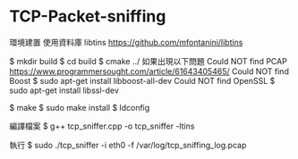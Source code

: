 # TCP-Packet-sniffing

環境建置
使用資料庫 libtins
https://github.com/mfontanini/libtins

$ mkdir build
$ cd build
$ cmake ../
如果出現以下問題
Could NOT find PCAP
https://www.programmersought.com/article/61643405465/
Could NOT find Boost
$ sudo apt-get install libboost-all-dev
Could NOT find OpenSSL
$ sudo apt-get install libssl-dev

$ make
$ sudo make install
$ ldconfig

編譯檔案
$ g++ tcp_sniffer.cpp -o tcp_sniffer -ltins

執行
$ sudo ./tcp_sniffer -i eth0 -f /var/log/tcp_sniffing_log.pcap
